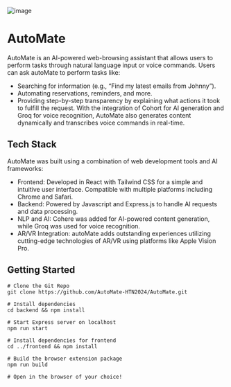 ![image](https://github.com/user-attachments/assets/56f40720-c44e-453d-8fde-397dc5caf461)
# AutoMate

AutoMate is an AI-powered web-browsing assistant that allows users to perform tasks through natural language input or voice commands. Users can ask autoMate to perform tasks like:

- Searching for information (e.g., “Find my latest emails from Johnny”).
- Automating reservations, reminders, and more.
- Providing step-by-step transparency by explaining what actions it took to fulfill the request.
With the integration of Cohort for AI generation and Groq for voice recognition, AutoMate also generates content dynamically and transcribes voice commands in real-time.

## Tech Stack

AutoMate was built using a combination of web development tools and AI frameworks:

- Frontend: Developed in React with Tailwind CSS for a simple and intuitive user interface. Compatible with multiple platforms including Chrome and Safari.
- Backend: Powered by Javascript and Express.js to handle AI requests and data processing.
- NLP and AI: Cohere was added for AI-powered content generation, while Groq was used for voice recognition.
- AR/VR Integration: autoMate adds outstanding experiences utilizing cutting-edge technologies of AR/VR using platforms like Apple Vision Pro.

## Getting Started

```
# Clone the Git Repo
git clone https://github.com/AutoMate-HTN2024/AutoMate.git

# Install dependencies
cd backend && npm install

# Start Express server on localhost
npm run start

# Install dependencies for frontend
cd ../frontend && npm install

# Build the browser extension package
npm run build

# Open in the browser of your choice!
```
